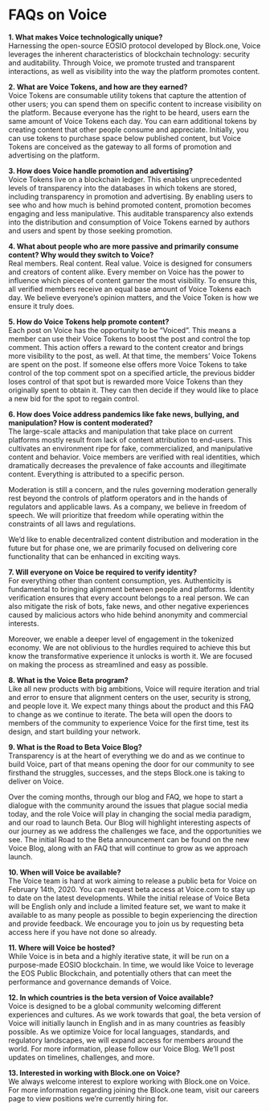 # FAQs on Voice

**1. What makes Voice technologically unique?**  
Harnessing the open-source EOSIO protocol developed by Block.one, Voice leverages the inherent characteristics of blockchain technology: security and auditability. Through Voice, we promote trusted and transparent interactions, as well as visibility into the way the platform promotes content.

**2. What are Voice Tokens, and how are they earned?**  
Voice Tokens are consumable utility tokens that capture the attention of other users; you can spend them on specific content to increase visibility on the platform. Because everyone has the right to be heard, users earn the same amount of Voice Tokens each day. You can earn additional tokens by creating content that other people consume and appreciate. Initially, you can use tokens to purchase space below published content, but Voice Tokens are conceived as the gateway to all forms of promotion and advertising on the platform.

**3. How does Voice handle promotion and advertising?**  
Voice Tokens live on a blockchain ledger. This enables unprecedented levels of transparency into the databases in which tokens are stored, including transparency in promotion and advertising. By enabling users to see who and how much is behind promoted content, promotion becomes engaging and less manipulative. This auditable transparency also extends into the distribution and consumption of Voice Tokens earned by authors and users and spent by those seeking promotion.

**4. What about people who are more passive and primarily consume content? Why would they switch to Voice?**  
Real members. Real content. Real value. Voice is designed for consumers and creators of content alike. Every member on Voice has the power to influence which pieces of content garner the most visibility. To ensure this, all verified members receive an equal base amount of Voice Tokens each day. We believe everyone’s opinion matters, and the Voice Token is how we ensure it truly does.

**5. How do Voice Tokens help promote content?**  
Each post on Voice has the opportunity to be “Voiced”. This means a member can use their Voice Tokens to boost the post and control the top comment. This action offers a reward to the content creator and brings more visibility to the post, as well. At that time, the members’ Voice Tokens are spent on the post. If someone else offers more Voice Tokens to take control of the top comment spot on a specified article, the previous bidder loses control of that spot but is rewarded more Voice Tokens than they originally spent to obtain it. They can then decide if they would like to place a new bid for the spot to regain control.

**6. How does Voice address pandemics like fake news, bullying, and manipulation? How is content moderated?**  
The large-scale attacks and manipulation that take place on current platforms mostly result from lack of content attribution to end-users. This cultivates an environment ripe for fake, commercialized, and manipulative content and behavior. Voice members are verified with real identities, which dramatically decreases the prevalence of fake accounts and illegitimate content. Everything is attributed to a specific person.

Moderation is still a concern, and the rules governing moderation generally rest beyond the controls of platform operators and in the hands of regulators and applicable laws. As a company, we believe in freedom of speech. We will prioritize that freedom while operating within the constraints of all laws and regulations.

We’d like to enable decentralized content distribution and moderation in the future but for phase one, we are primarily focused on delivering core functionality that can be enhanced in exciting ways.

**7. Will everyone on Voice be required to verify identity?**  
For everything other than content consumption, yes. Authenticity is fundamental to bringing alignment between people and platforms. Identity verification ensures that every account belongs to a real person. We can also mitigate the risk of bots, fake news, and other negative experiences caused by malicious actors who hide behind anonymity and commercial interests.

Moreover, we enable a deeper level of engagement in the tokenized economy. We are not oblivious to the hurdles required to achieve this but know the transformative experience it unlocks is worth it. We are focused on making the process as streamlined and easy as possible.

**8. What is the Voice Beta program?**  
Like all new products with big ambitions, Voice will require iteration and trial and error to ensure that alignment centers on the user, security is strong, and people love it. We expect many things about the product and this FAQ to change as we continue to iterate. The beta will open the doors to members of the community to experience Voice for the first time, test its design, and start building your network.

**9. What is the Road to Beta Voice Blog?**  
Transparency is at the heart of everything we do and as we continue to build Voice, part of that means opening the door for our community to see firsthand the struggles, successes, and the steps Block.one is taking to deliver on Voice.

Over the coming months, through our blog and FAQ, we hope to start a dialogue with the community around the issues that plague social media today, and the role Voice will play in changing the social media paradigm, and our road to launch Beta. Our Blog will highlight interesting aspects of our journey as we address the challenges we face, and the opportunities we see. The initial Road to the Beta announcement can be found on the new Voice Blog, along with an FAQ that will continue to grow as we approach launch.

**10. When will Voice be available?**  
The Voice team is hard at work aiming to release a public beta for Voice on February 14th, 2020. You can request beta access at Voice.com to stay up to date on the latest developments. While the initial release of Voice Beta will be English only and include a limited feature set, we want to make it available to as many people as possible to begin experiencing the direction and provide feedback. We encourage you to join us by requesting beta access here if you have not done so already.

**11. Where will Voice be hosted?**  
While Voice is in beta and a highly iterative state, it will be run on a purpose-made EOSIO blockchain. In time, we would like Voice to leverage the EOS Public Blockchain, and potentially others that can meet the performance and governance demands of Voice.

**12. In which countries is the beta version of Voice available?**  
Voice is designed to be a global community welcoming different experiences and cultures. As we work towards that goal, the beta version of Voice will initially launch in English and in as many countries as feasibly possible. As we optimize Voice for local languages, standards, and regulatory landscapes, we will expand access for members around the world. For more information, please follow our Voice Blog. We’ll post updates on timelines, challenges, and more.

**13. Interested in working with Block.one on Voice?**  
We always welcome interest to explore working with Block.one on Voice. For more information regarding joining the Block.one team, visit our careers page to view positions we’re currently hiring for.

